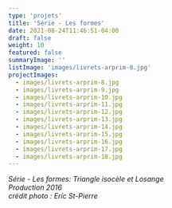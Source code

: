 ```yaml
---
type: 'projets'
title: 'Série - Les formes'
date: 2021-08-24T11:46:51-04:00
draft: false
weight: 10
featured: false
summaryImage: ''
listImage: 'images/livrets-arprim-8.jpg'
projectImages:
  - images/livrets-arprim-8.jpg
  - images/livrets-arprim-9.jpg
  - images/livrets-arprim-10.jpg
  - images/livrets-arprim-11.jpg
  - images/livrets-arprim-12.jpg
  - images/livrets-arprim-13.jpg
  - images/livrets-arprim-14.jpg
  - images/livrets-arprim-15.jpg
  - images/livrets-arprim-16.jpg
  - images/livrets-arprim-17.jpg
  - images/livrets-arprim-18.jpg
---
```


_Série - Les formes: Triangle isocèle et Losange  
Production 2016  
crédit photo : Eric St-Pierre_
